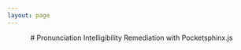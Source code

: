 ```yaml
---
layout: page 
---
```

<p style="text-align: center;"># Pronunciation Intelligibility Remediation with Pocketsphinx.js</p>